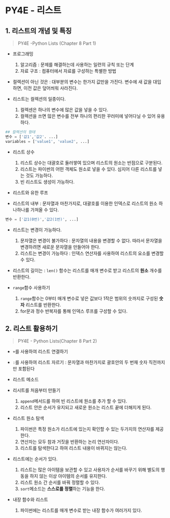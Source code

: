 # PY4E -  리스트

## 1. 리스트의 개념 및 특징

> PY4E -Python Lists (Chapter 8 Part 1)

* 프로그래밍
  1) 알고리즘 : 문제를 해결하는데 사용하는 일련의 규칙 또는 단계
  2) 자료 구조 : 컴퓨터에서 자료를 구성하는 특별한 방법

* 컬렉션이 아닌 것은 : 대부분의 변수는 한가지 값만을 가진다. 변수에 새 값을 대입하면, 이전 값은 덮어씌워 사라진다.
* 리스트는 컬렉션의 일종이다.
  1) 컬렉센은 하나의 변수에 많은 값을 넣을 수 있다.
  2) 컬렉션을 쓰면 많은 변수를 전부 하나의 편리한 꾸러미에 넣어다닐 수 있어 유용하다.

``` python
## 컬렉션의 형태
변수 = ['값1','값2'. ...]
variables = ['value1', 'value2', ...]
```

* 리스트 상수
  1) 리스트 상수는 대괄호로 둘러쌓여 있으며 리스트의 원소는 반점으로 구분된다.
  2) 리스트는 파이썬의 어떤 객체도 원소로 넣을 수 있다. 심지어 다른 리스트를 넣는 것도 가능하다.
  3) 빈 리스트도 생성이 가능하다.

* 리스트와 유한 루프 

* 리스트의 내부 : 문자열과 마찬가지로, 대괄호를 이용한 인덱스로 리스트의 원소 하나하나를 가져올 수 있다.

```python
변수 = ['값1(0번)','값2(1번)', ...]
```

* 리스트는 변경이 가능하다.
  1) 문자열은 변경이 불가하다 : 문자열의 내용을 변경할 수 없다. 따라서 문자열을 변경하려면 새로운 문자열을 만들어야 한다.
  2) 리스트는 변경이 가능하다 : 인덱스 연산자를 사용하여 리스트의 요소를 변경할 수 있다.

* 리스트의 길이는 : `len()` 함수는 리스트를 매개 변수로 받고 리스트의 **원소** 개수를 반환한다.

* `range`함수 사용하기
  1) `range`함수는 0부터 매개 변수로 넣은 값보다 1작은 범위의 숫까지로 구성된 **숫자** 리스트를 반환한다.
  2) for문과 정수 반복자를 통해 인덱스 루프를 구성할 수 있다.

## 2. 리스트 활용하기

> PY4E - Python Lists(Chapter 8 Part 2)

* `+`를 사용하여 리스트 연결하기
* `:`를 사용하여 리스트 자르기 : 문자열과 마찬가지로 괄호안의 두 번재 숫자 직전까지만 포함된다
* 리스트 메소드

* 리시트를 처음부터 만들기
  1) `append`메서드를 하여 빈 리스트에 원소를 추가 할 수 있다.
  2) 리스트 안은 순서가 유지되고 새로운 원소는 리스트 끝에 더해지게 된다.

* 리스트 원소 탐색
  1) 파이썬은 특정 원소가 리스트에 있는지 확인할 수 있는 두가지의 연산자를 제공한다.
  2) 연산자는 모두 참과 거짓을 반환하는 논리 연산자이다.
  3) 리스트를 탐색한다고 하여 리스트 내용이 바뀌지는 않는다.
* 리스트에는 순서가 있다.
  1) 리스트는 많은 아이템을 보관할 수 있고 사용자가 순서를 바꾸기 위해 별도의 행동을 하지 않는 이상 아이템의 순서를 유지한다.
  2) 리스트 원소 간 순서를 바꿔  정렬할 수 있다.
  3) `sort`메소드는 **스스로를 정렬**하는 기능을 한다.

* 내장 함수와 리스트
  1) 파이썬에는 리스트를 매개 변수로 받는 내장 함수가 여러가지 있다.
